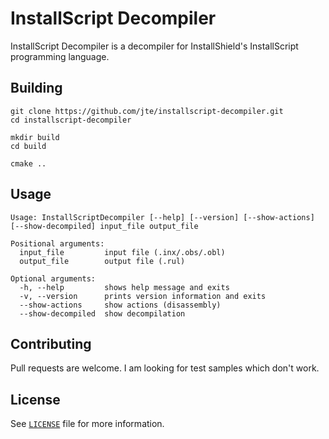 # InstallScript Decompiler

InstallScript Decompiler is a decompiler for InstallShield's InstallScript programming language.

## Building

```
git clone https://github.com/jte/installscript-decompiler.git
cd installscript-decompiler

mkdir build
cd build

cmake ..
```

## Usage

```
Usage: InstallScriptDecompiler [--help] [--version] [--show-actions] [--show-decompiled] input_file output_file

Positional arguments:
  input_file         input file (.inx/.obs/.obl)
  output_file        output file (.rul)

Optional arguments:
  -h, --help         shows help message and exits
  -v, --version      prints version information and exits
  --show-actions     show actions (disassembly)
  --show-decompiled  show decompilation
```

## Contributing

Pull requests are welcome. I am looking for test samples which don't work.

## License

See [`LICENSE`](LICENSE) file for more information.
